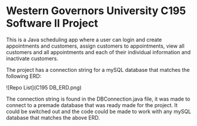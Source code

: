 #  Western Governors University C195 Software II Project

This is a Java scheduling app where a user can login and create appointments and customers, assign customers to
appointments, view all customers and all appointments and each of their individual information and inactivate customers. 

The project has a connection string for a mySQL database that matches the following ERD: 

![Repo List](C195 DB_ERD.png)

The connection string is found in the DBConnection.java file, it was made to connect to a premade database that was 
ready made for the project. It could be switched out and the code could be made to work with any mySQL database that 
matches the above ERD. 
